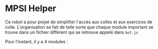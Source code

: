 # MPSI Helper

Ce robot a pour projet de simplifier l'accès aux colles et aux exercices de colle.
L'organisation se fait de telle sorte que chaque module important se trouve dans un fichier différent qui se retrouve appelé dans `bot.js`

Pour l'instant, il y a 4 modules : 